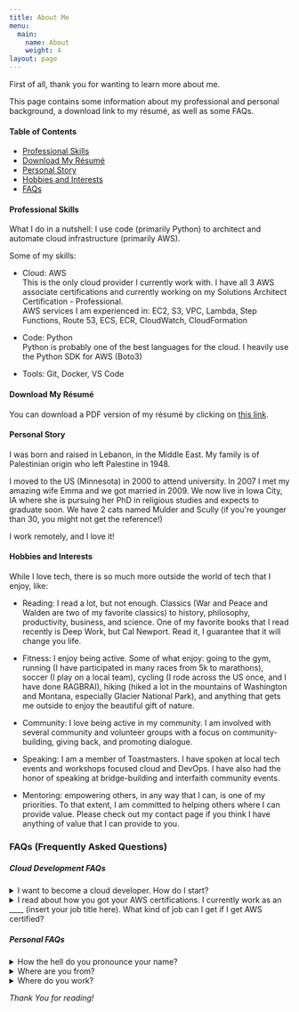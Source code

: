 ```yaml
---
title: About Me
menu:
  main:
    name: About
    weight: 4
layout: page
---
```

First of all, thank you for wanting to learn more about me. 

This page contains some information about my professional and personal background, a download link to my résumé, as well as some FAQs. 

#### Table of Contents
  * [Professional Skills](#professionalskills)
  * [Download My Résumé](#resume)
  * [Personal Story](#personalstory)
  * [Hobbies and Interests](#hobbiesandinterests)
  * [FAQs](#faqs)


#### Professional Skills <a name="professionalskills"></a>

What I do in a nutshell: I use code (primarily Python) to architect and automate cloud infrastructure (primarily AWS).

Some of my skills:

- Cloud: AWS <i class="fab fa-aws"></i> <br>
  This is the only cloud provider I currently work with. I have all 3 AWS associate certifications and currently working on my Solutions Architect Certification - Professional.<br>
  AWS services I am experienced in: EC2, S3, VPC, Lambda, Step Functions, Route 53, ECS, ECR, CloudWatch, CloudFormation

- Code: Python <i class="fab fa-python"></i> <br>
  Python is probably one of the best languages for the cloud. I heavily use the Python SDK for AWS (Boto3)

- Tools: Git, Docker, VS Code


#### Download My Résumé <a name="resume"></a>

You can download a PDF version of my résumé by clicking on <a href="https://moneerrifai.com/resume.pdf" target="_blank">this link</a>.


#### Personal Story <a name="personalstory"></a>

I was born and raised in Lebanon, in the Middle East. My family is of Palestinian origin who left Palestine in 1948. 

I moved to the US (Minnesota) in 2000 to attend university. In 2007 I met my amazing wife Emma and we got married in 2009. We now live in Iowa City, IA where she is pursuing her PhD in religious studies and expects to graduate soon. We have 2 cats named Mulder and Scully (if you're younger than 30, you might not get the reference!)

I work remotely, and I love it!


#### Hobbies and Interests <a name="hobbiesandinterests"></a>

While I love tech, there is so much more outside the world of tech that I enjoy, like:

- Reading: I read a lot, but not enough. Classics (War and Peace and Walden are two of my favorite classics) to history, philosophy, productivity, business, and science. One of my favorite books that I read recently is Deep Work, but Cal Newport. Read it, I guarantee that it will change you life.

- Fitness: I enjoy being active. Some of what enjoy: going to the gym, running (I have participated in many races from 5k to marathons), soccer (I play on a local team), cycling (I rode across the US once, and I have done RAGBRAI), hiking (hiked a lot in the mountains of Washington and Montana, especially Glacier National Park), and anything that gets me outside to enjoy the beautiful gift of nature.

- Community: I love being active in my community. I am involved with several community and volunteer groups with a focus on community-building, giving back, and promoting dialogue.

- Speaking: I am a member of Toastmasters. I have spoken at local tech events and workshops focused cloud and DevOps. I have also had the honor of speaking at bridge-building and interfaith community events.

- Mentoring: empowering others, in any way that I can, is one of my priorities. To that extent, I am committed to helping others where I can provide value. Please check out my contact page if you think I have anything of value that I can provide to you.

### FAQs<a name="faqs"></a> (Frequently Asked Questions)

##### Cloud Development FAQs

<details><summary>I want to become a cloud developer. How do I start?</summary><br>
You came to the right place. I put together a step-by-step plan for you. Please start by downloading my <a href="https://www.moneerrifai.com/ebook" target="_blank"> free eBook</a>.
</details>

<details><summary>I read about how you got your AWS certifications. I currently work as an ____ (insert your job title here). What kind of job can I get if I get AWS certified?</summary><br>
As I mention in my <a href="https://www.moneerrifai.com/ebook" target="_blank">eBook</a>, simply getting a certification is not going to magically make you a cloud developer. A certification provides a good path for learning the theory, but you will need to supplement that with development knowledge, as well as hands-on experience.
</details>

##### Personal FAQs

<details><summary>How the hell do you pronounce your name?</summary><br>
Just like it is spelled: mo - neer. Many of my friends and family call me Mo. Either one is fine.
</details>

<details><summary>Where are you from?</summary><br>
Grew up in Lebanon. My dad's side of the family is Palestinian, and my mom's side is Russian. I think of myself as an Arab American, and a proud Iowan! 🌽
</details>

<details><summary>Where do you work?</summary><br>
I work remotely for <a href="https://www.infor.com" target="_blank">Infor</a>.
</details>


*Thank You for reading!*
